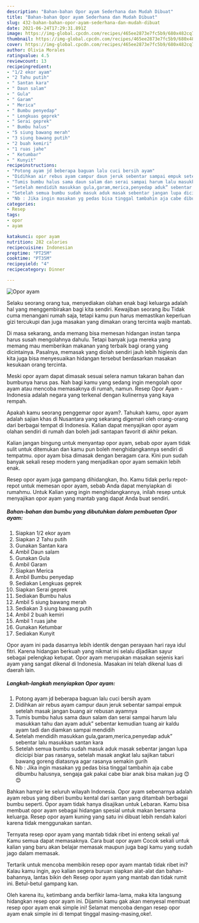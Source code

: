 ```yaml
---
description: "Bahan-bahan Opor ayam Sederhana dan Mudah Dibuat"
title: "Bahan-bahan Opor ayam Sederhana dan Mudah Dibuat"
slug: 432-bahan-bahan-opor-ayam-sederhana-dan-mudah-dibuat
date: 2021-06-24T17:29:31.891Z
image: https://img-global.cpcdn.com/recipes/465ee2873e7fc5b9/680x482cq70/opor-ayam-foto-resep-utama.jpg
thumbnail: https://img-global.cpcdn.com/recipes/465ee2873e7fc5b9/680x482cq70/opor-ayam-foto-resep-utama.jpg
cover: https://img-global.cpcdn.com/recipes/465ee2873e7fc5b9/680x482cq70/opor-ayam-foto-resep-utama.jpg
author: Olivia Morales
ratingvalue: 4.5
reviewcount: 13
recipeingredient:
- "1/2 ekor ayam"
- "2 Tahu putih"
- " Santan kara"
- " Daun salam"
- " Gula"
- " Garam"
- " Merica"
- " Bumbu penyedap"
- " Lengkuas geprek"
- " Serai geprek"
- " Bumbu halus"
- "5 siung bawang merah"
- "3 siung bawang putih"
- "2 buah kemiri"
- "1 ruas jahe"
- " Ketumbar"
- " Kunyit"
recipeinstructions:
- "Potong ayam jd beberapa baguan lalu cuci bersih ayam"
- "Didihkan air rebus ayam campur daun jeruk sebentar sampai empuk setelah masak jangan buang air rebusan ayamnya"
- "Tumis bumbu halus sama daun salam dan serai sampai harum lalu masukkan tahu dan ayam aduk” sebentar kemudian tuang air kaldu ayam tadi dan diamkan sampai mendidih"
- "Setelah mendidih masukkan gula,garam,merica,penyedap aduk” sebentar lalu masukkan santan kara"
- "Setelah semua bumbu sudah masuk aduk masak sebentar jangan lupa dicicipi biar pas rasanya, setelah masak angkat lalu sajikan taburi bawang goreng diatasnya agar rasanya semakin gurih"
- "Nb : Jika ingin masakan yg pedas bisa tinggal tambahin aja cabe dibumbu halusnya, sengaja gak pakai cabe biar anak bisa makan jug 😊😊"
categories:
- Resep
tags:
- opor
- ayam

katakunci: opor ayam 
nutrition: 282 calories
recipecuisine: Indonesian
preptime: "PT25M"
cooktime: "PT35M"
recipeyield: "4"
recipecategory: Dinner

---
```



![Opor ayam](https://img-global.cpcdn.com/recipes/465ee2873e7fc5b9/680x482cq70/opor-ayam-foto-resep-utama.jpg)

Selaku seorang orang tua, menyediakan olahan enak bagi keluarga adalah hal yang menggembirakan bagi kita sendiri. Kewajiban seorang ibu Tidak cuma menangani rumah saja, tetapi kamu pun harus memastikan keperluan gizi tercukupi dan juga masakan yang dimakan orang tercinta wajib mantab.

Di masa  sekarang, anda memang bisa memesan hidangan instan tanpa harus susah mengolahnya dahulu. Tetapi banyak juga mereka yang memang mau memberikan makanan yang terbaik bagi orang yang dicintainya. Pasalnya, memasak yang diolah sendiri jauh lebih higienis dan kita juga bisa menyesuaikan hidangan tersebut berdasarkan masakan kesukaan orang tercinta. 

Meski opor ayam dapat dimasak sesuai selera namun takaran bahan dan bumbunya harus pas. Nah bagi kamu yang sedang ingin mengolah opor ayam atau mencoba memasaknya di rumah, namun. Resep Opor Ayam - Indonesia adalah negara yang terkenal dengan kulinernya yang kaya rempah.

Apakah kamu seorang penggemar opor ayam?. Tahukah kamu, opor ayam adalah sajian khas di Nusantara yang sekarang digemari oleh orang-orang dari berbagai tempat di Indonesia. Kalian dapat menyajikan opor ayam olahan sendiri di rumah dan boleh jadi santapan favorit di akhir pekan.

Kalian jangan bingung untuk menyantap opor ayam, sebab opor ayam tidak sulit untuk ditemukan dan kamu pun boleh menghidangkannya sendiri di tempatmu. opor ayam bisa dimasak dengan beragam cara. Kini pun sudah banyak sekali resep modern yang menjadikan opor ayam semakin lebih enak.

Resep opor ayam juga gampang dihidangkan, lho. Kamu tidak perlu repot-repot untuk memesan opor ayam, sebab Anda dapat menyiapkan di rumahmu. Untuk Kalian yang ingin menghidangkannya, inilah resep untuk menyajikan opor ayam yang mantab yang dapat Anda buat sendiri.

<!--inarticleads1-->

##### Bahan-bahan dan bumbu yang dibutuhkan dalam pembuatan Opor ayam:

1. Siapkan 1/2 ekor ayam
1. Siapkan 2 Tahu putih
1. Gunakan  Santan kara
1. Ambil  Daun salam
1. Gunakan  Gula
1. Ambil  Garam
1. Siapkan  Merica
1. Ambil  Bumbu penyedap
1. Sediakan  Lengkuas geprek
1. Siapkan  Serai geprek
1. Sediakan  Bumbu halus
1. Ambil 5 siung bawang merah
1. Sediakan 3 siung bawang putih
1. Ambil 2 buah kemiri
1. Ambil 1 ruas jahe
1. Gunakan  Ketumbar
1. Sediakan  Kunyit


Opor ayam ini pada dasarnya lebih identik dengan perayaan hari raya idul fitri. Karena hidangan berkuah yang nikmat ini selalu dijadikan sayur sebagai pelengkap ketupat. Opor ayam merupakan masakan sejenis kari ayam yang sangat dikenal di Indonesia. Masakan ini telah dikenal luas di daerah lain. 

<!--inarticleads2-->

##### Langkah-langkah menyiapkan Opor ayam:

1. Potong ayam jd beberapa baguan lalu cuci bersih ayam
1. Didihkan air rebus ayam campur daun jeruk sebentar sampai empuk setelah masak jangan buang air rebusan ayamnya
1. Tumis bumbu halus sama daun salam dan serai sampai harum lalu masukkan tahu dan ayam aduk” sebentar kemudian tuang air kaldu ayam tadi dan diamkan sampai mendidih
1. Setelah mendidih masukkan gula,garam,merica,penyedap aduk” sebentar lalu masukkan santan kara
1. Setelah semua bumbu sudah masuk aduk masak sebentar jangan lupa dicicipi biar pas rasanya, setelah masak angkat lalu sajikan taburi bawang goreng diatasnya agar rasanya semakin gurih
1. Nb : Jika ingin masakan yg pedas bisa tinggal tambahin aja cabe dibumbu halusnya, sengaja gak pakai cabe biar anak bisa makan jug 😊😊


Bahkan hampir ke seluruh wilayah Indonesia. Opor ayam sebenarnya adalah ayam rebus yang diberi bumbu kental dari santan yang ditambah berbagai bumbu seperti. Opor ayam tidak hanya disajikan untuk Lebaran. Kamu bisa membuat opor ayam sebagai hidangan spesial untuk makan bersama keluarga. Resep opor ayam kuning yang satu ini dibuat lebih rendah kalori karena tidak menggunakan santan. 

Ternyata resep opor ayam yang mantab tidak ribet ini enteng sekali ya! Kamu semua dapat memasaknya. Cara buat opor ayam Cocok sekali untuk kalian yang baru akan belajar memasak maupun juga bagi kamu yang sudah jago dalam memasak.

Tertarik untuk mencoba membikin resep opor ayam mantab tidak ribet ini? Kalau kamu ingin, ayo kalian segera buruan siapkan alat-alat dan bahan-bahannya, lantas bikin deh Resep opor ayam yang mantab dan tidak rumit ini. Betul-betul gampang kan. 

Oleh karena itu, ketimbang anda berfikir lama-lama, maka kita langsung hidangkan resep opor ayam ini. Dijamin kamu gak akan menyesal membuat resep opor ayam enak simple ini! Selamat mencoba dengan resep opor ayam enak simple ini di tempat tinggal masing-masing,oke!.

